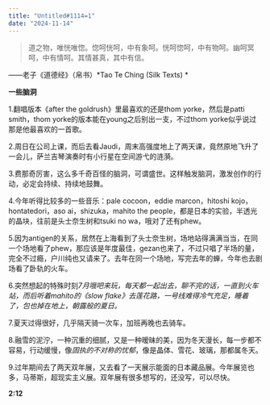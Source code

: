 ```yaml
---
title: "Untitled#1114=1" 
date: "2024-11-14" 
---
```


> 道之物，唯恍唯惚。惚呵恍呵，中有象呵。恍呵惚呵，中有物呵。幽呵冥呵，中有情呵。其情甚真，其中有信。  

——老子《道德经》（帛书）*Tao Te Ching (Silk Texts) *

**一些脑洞**  

1.翻唱版本《after the goldrush》里最喜欢的还是thom yorke，然后是patti smith，thom yorke的版本能在young之后别出一支，不过thom yorke似乎说过那是他最喜欢的一首歌。  

2.周日在公司上课，而后去看Jaudi，周末高强度地上了两天课，竟然原地飞升了一会儿，萨兰吉琴演奏时有小行星在空间游弋的涟漪。  

3.费那奇厉害，这么多千奇百怪的脑洞，可谓盛世。这样触发脑洞，激发创作的行动，必定会持续、持续地鼓舞。  

4.今年听得比较多的一些音乐：pale cocoon，eddie marcon，hitoshi kojo，hontatedori，aso ai，shizuka，mahito the people，都是日本的实验，半透光的晶块，往前是头士奈生树和tsuki no wa，哦对了还有phew。  

5.因为antigen的关系，居然在上海看到了头士奈生树，场地站得满满当当，在同一个场地看了phew，那应该是年度最佳，gezan也来了，不过只唱了半场的量，完全不过瘾，户川纯也又请来了。去年在同一个场地，写完去年的蝉，今年也去剧场看了卧轨的火车。  

6.突然想起的特殊时刻*7月哦吧来玩，每天都一起出去，聊不完的话，一直到火车站，而后听着mahito的《slow flake》去莲花路，一号线难得冷气充足，睡着了，包也掉在地上，朝露般的夏日。*  

7.夏天过得很好，几乎隔天骑一次车，加班再晚也去骑车。  

8.融雪的泥泞，一种沉重的细腻，又是一种暧昧的美，因为冬天漫长，每一步都不容易，行动缓慢，像*固执的不对称的忧郁*，像是晶体、雪花、玻璃，那都属冬天。  

9.过年期间去了两天双年展，又去看了一天展示能面的日本藏品展。今年展览也多，马蒂斯，超现实主义展。双年展有很多想写的，还没写，可以尽快。  

**2:12**
